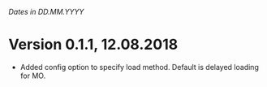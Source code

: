 *Dates in DD.MM.YYYY*

# Version 0.1.1, 12.08.2018
- Added config option to specify load method. Default is delayed loading for MO.
